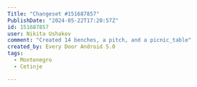 ```yaml
---
Title: "Changeset #151687857"
PublishDate: "2024-05-22T17:20:57Z"
id: 151687857
user: Nikita Ushakov
comment: "Created 14 benches, a pitch, and a picnic_table"
created_by: Every Door Android 5.0
tags:
  - Montenegro
  - Cetinje

---
```


